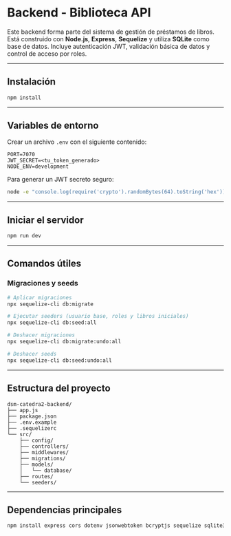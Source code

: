
# Backend - Biblioteca API

Este backend forma parte del sistema de gestión de préstamos de libros. Está construido con **Node.js**, **Express**, **Sequelize** y utiliza **SQLite** como base de datos. Incluye autenticación JWT, validación básica de datos y control de acceso por roles.

---

## Instalación

```bash
npm install
```

---

## Variables de entorno

Crear un archivo `.env` con el siguiente contenido:

```env
PORT=7070
JWT_SECRET=<tu_token_generado>
NODE_ENV=development
```

Para generar un JWT secreto seguro:

```bash
node -e "console.log(require('crypto').randomBytes(64).toString('hex'))"
```

---

## Iniciar el servidor

```bash
npm run dev
```

---

## Comandos útiles

### Migraciones y seeds

```bash
# Aplicar migraciones
npx sequelize-cli db:migrate

# Ejecutar seeders (usuario base, roles y libros iniciales)
npx sequelize-cli db:seed:all

# Deshacer migraciones
npx sequelize-cli db:migrate:undo:all

# Deshacer seeds
npx sequelize-cli db:seed:undo:all
```

---

## Estructura del proyecto

```
dsm-catedra2-backend/
├── app.js
├── package.json
├── .env.example
├── .sequelizerc
└── src/
    ├── config/
    ├── controllers/
    ├── middlewares/
    ├── migrations/
    ├── models/
    │   └── database/
    ├── routes/
    └── seeders/
```

---

## Dependencias principales

```bash
npm install express cors dotenv jsonwebtoken bcryptjs sequelize sqlite3 sequelize-cli validator nodemon
```
